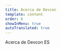 ```yaml
---
title: Acerca de Devcon
template: content
order: 6
showInMenu: true
autoTranslated: true
---
```


Acerca de Devcon ES
